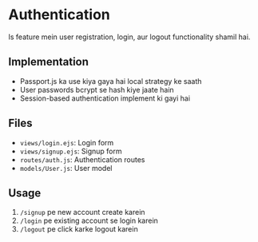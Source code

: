 # Authentication

Is feature mein user registration, login, aur logout functionality shamil hai.

## Implementation

- Passport.js ka use kiya gaya hai local strategy ke saath
- User passwords bcrypt se hash kiye jaate hain
- Session-based authentication implement ki gayi hai

## Files

- `views/login.ejs`: Login form
- `views/signup.ejs`: Signup form
- `routes/auth.js`: Authentication routes
- `models/User.js`: User model

## Usage

1. `/signup` pe new account create karein
2. `/login` pe existing account se login karein
3. `/logout` pe click karke logout karein